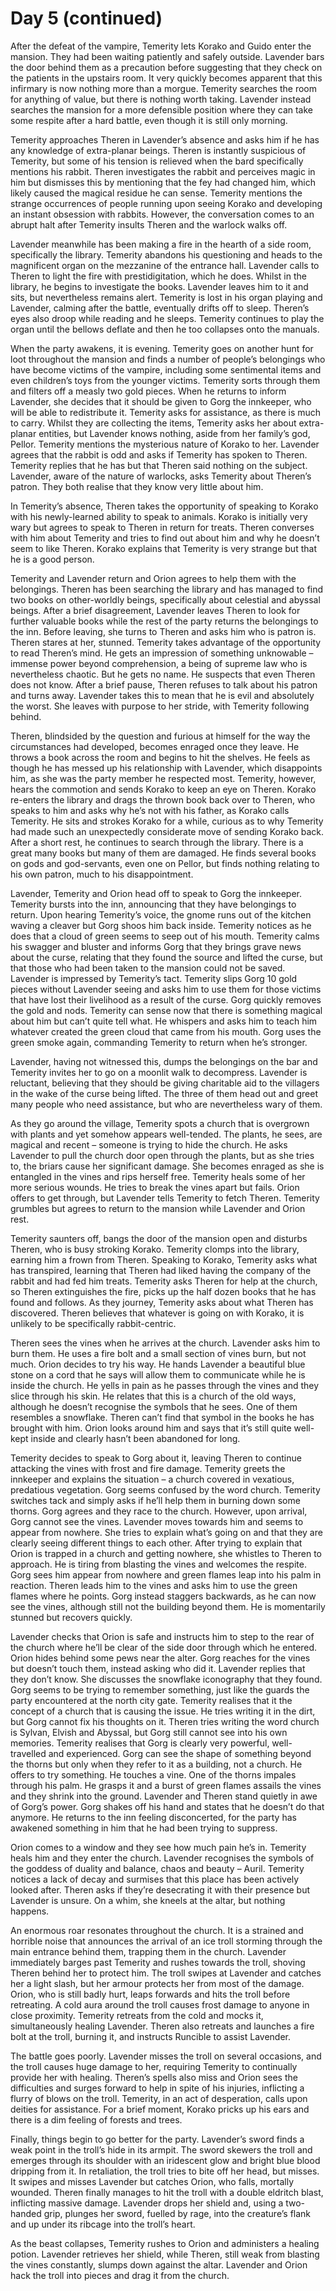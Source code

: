 # Day 5 (continued)

After the defeat of the vampire, Temerity lets Korako and Guido enter the mansion. They had been waiting patiently and safely outside. Lavender bars the door behind them as a precaution before suggesting that they check on the patients in the upstairs room. It very quickly becomes apparent that this infirmary is now nothing more than a morgue. Temerity searches the room for anything of value, but there is nothing worth taking. Lavender instead searches the mansion for a more defensible position where they can take some respite after a hard battle, even though it is still only morning.

Temerity approaches Theren in Lavender’s absence and asks him if he has any knowledge of extra-planar beings. Theren is instantly suspicious of Temerity, but some of his tension is relieved when the bard specifically mentions his rabbit. Theren investigates the rabbit and perceives magic in him but dismisses this by mentioning that the fey had changed him, which likely caused the magical residue he can sense. Temerity mentions the strange occurrences of people running upon seeing Korako and developing an instant obsession with rabbits. However, the conversation comes to an abrupt halt after Temerity insults Theren and the warlock walks off.

Lavender meanwhile has been making a fire in the hearth of a side room, specifically the library. Temerity abandons his questioning and heads to the magnificent organ on the mezzanine of the entrance hall. Lavender calls to Theren to light the fire with prestidigitation, which he does. Whilst in the library, he begins to investigate the books. Lavender leaves him to it and sits, but nevertheless remains alert. Temerity is lost in his organ playing and Lavender, calming after the battle, eventually drifts off to sleep. Theren’s eyes also droop while reading and he sleeps. Temerity continues to play the organ until the bellows deflate and then he too collapses onto the manuals.

When the party awakens, it is evening. Temerity goes on another hunt for loot throughout the mansion and finds a number of people’s belongings who have become victims of the vampire, including some sentimental items and even children’s toys from the younger victims. Temerity sorts through them and filters off a measly two gold pieces. When he returns to inform Lavender, she decides that it should be given to Gorg the innkeeper, who will be able to redistribute it. Temerity asks for assistance, as there is much to carry. Whilst they are collecting the items, Temerity asks her about extra-planar entities, but Lavender knows nothing, aside from her family’s god, Pellor. Temerity mentions the mysterious nature of Korako to her. Lavender agrees that the rabbit is odd and asks if Temerity has spoken to Theren. Temerity replies that he has but that Theren said nothing on the subject. Lavender, aware of the nature of warlocks, asks Temerity about Theren’s patron. They both realise that they know very little about him.

In Temerity’s absence, Theren takes the opportunity of speaking to Korako with his newly-learned ability to speak to animals. Korako is initially very wary but agrees to speak to Theren in return for treats. Theren converses with him about Temerity and tries to find out about him and why he doesn’t seem to like Theren. Korako explains that Temerity is very strange but that he is a good person.

Temerity and Lavender return and Orion agrees to help them with the belongings. Theren has been searching the library and has managed to find two books on other-worldly beings, specifically about celestial and abyssal beings. After a brief disagreement, Lavender leaves Theren to look for further valuable books while the rest of the party returns the belongings to the inn. Before leaving, she turns to Theren and asks him who is patron is. Theren stares at her, stunned. Temerity takes advantage of the opportunity to read Theren’s mind. He gets an impression of something unknowable – immense power beyond comprehension, a being of supreme law who is nevertheless chaotic. But he gets no name. He suspects that even Theren does not know. After a brief pause, Theren refuses to talk about his patron and turns away. Lavender takes this to mean that he is evil and absolutely the worst. She leaves with purpose to her stride, with Temerity following behind.

Theren, blindsided by the question and furious at himself for the way the circumstances had developed, becomes enraged once they leave. He throws a book across the room and begins to hit the shelves. He feels as though he has messed up his relationship with Lavender, which disappoints him, as she was the party member he respected most. Temerity, however, hears the commotion and sends Korako to keep an eye on Theren. Korako re-enters the library and drags the thrown book back over to Theren, who speaks to him and asks why he’s not with his father, as Korako calls Temerity. He sits and strokes Korako for a while, curious as to why Temerity had made such an unexpectedly considerate move of sending Korako back. After a short rest, he continues to search through the library. There is a great many books but many of them are damaged. He finds several books on gods and god-servants, even one on Pellor, but finds nothing relating to his own patron, much to his disappointment.

Lavender, Temerity and Orion head off to speak to Gorg the innkeeper. Temerity bursts into the inn, announcing that they have belongings to return. Upon hearing Temerity’s voice, the gnome runs out of the kitchen waving a cleaver but Gorg shoos him back inside. Temerity notices as he does that a cloud of green seems to seep out of his mouth. Temerity calms his swagger and bluster and informs Gorg that they brings grave news about the curse, relating that they found the source and lifted the curse, but that those who had been taken to the mansion could not be saved. Lavender is impressed by Temerity’s tact. Temerity slips Gorg 10 gold pieces without Lavender seeing and asks him to use them for those victims that have lost their livelihood as a result of the curse. Gorg quickly removes the gold and nods. Temerity can sense now that there is something magical about him but can’t quite tell what. He whispers and asks him to teach him whatever created the green cloud that came from his mouth. Gorg uses the green smoke again, commanding Temerity to return when he’s stronger.

Lavender, having not witnessed this, dumps the belongings on the bar and Temerity invites her to go on a moonlit walk to decompress. Lavender is reluctant, believing that they should be giving charitable aid to the villagers in the wake of the curse being lifted. The three of them head out and greet many people who need assistance, but who are nevertheless wary of them.

As they go around the village, Temerity spots a church that is overgrown with plants and yet somehow appears well-tended. The plants, he sees, are magical and recent – someone is trying to hide the church. He asks Lavender to pull the church door open through the plants, but as she tries to, the briars cause her significant damage. She becomes enraged as she is entangled in the vines and rips herself free. Temerity heals some of her more serious wounds. He tries to break the vines apart but fails. Orion offers to get through, but Lavender tells Temerity to fetch Theren. Temerity grumbles but agrees to return to the mansion while Lavender and Orion rest.

Temerity saunters off, bangs the door of the mansion open and disturbs Theren, who is busy stroking Korako. Temerity clomps into the library, earning him a frown from Theren. Speaking to Korako, Temerity asks what has transpired, learning that Theren had liked having the company of the rabbit and had fed him treats. Temerity asks Theren for help at the church, so Theren extinguishes the fire, picks up the half dozen books that he has found and follows. As they journey, Temerity asks about what Theren has discovered. Theren believes that whatever is going on with Korako, it is unlikely to be specifically rabbit-centric.

Theren sees the vines when he arrives at the church. Lavender asks him to burn them. He uses a fire bolt and a small section of vines burn, but not much. Orion decides to try his way. He hands Lavender a beautiful blue stone on a cord that he says will allow them to communicate while he is inside the church. He yells in pain as he passes through the vines and they slice through his skin. He relates that this is a church of the old ways, although he doesn’t recognise the symbols that he sees. One of them resembles a snowflake. Theren can’t find that symbol in the books he has brought with him. Orion looks around him and says that it’s still quite well-kept inside and clearly hasn’t been abandoned for long.

Temerity decides to speak to Gorg about it, leaving Theren to continue attacking the vines with frost and fire damage. Temerity greets the innkeeper and explains the situation – a church covered in vexatious, predatious vegetation. Gorg seems confused by the word church. Temerity switches tack and simply asks if he’ll help them in burning down some thorns. Gorg agrees and they race to the church. However, upon arrival, Gorg cannot see the vines. Lavender moves towards him and seems to appear from nowhere. She tries to explain what’s going on and that they are clearly seeing different things to each other. After trying to explain that Orion is trapped in a church and getting nowhere, she whistles to Theren to approach. He is tiring from blasting the vines and welcomes the respite. Gorg sees him appear from nowhere and green flames leap into his palm in reaction. Theren leads him to the vines and asks him to use the green flames where he points. Gorg instead staggers backwards, as he can now see the vines, although still not the building beyond them. He is momentarily stunned but recovers quickly.

Lavender checks that Orion is safe and instructs him to step to the rear of the church where he’ll be clear of the side door through which he entered. Orion hides behind some pews near the alter. Gorg reaches for the vines but doesn’t touch them, instead asking who did it. Lavender replies that they don’t know. She discusses the snowflake iconography that they found. Gorg seems to be trying to remember something, just like the guards the party encountered at the north city gate. Temerity realises that it the concept of a church that is causing the issue. He tries writing it in the dirt, but Gorg cannot fix his thoughts on it. Theren tries writing the word church is Sylvan, Elvish and Abyssal, but Gorg still cannot see into his own memories. Temerity realises that Gorg is clearly very powerful, well-travelled and experienced. Gorg can see the shape of something beyond the thorns but only when they refer to it as a building, not a church. He offers to try something. He touches a vine. One of the thorns impales through his palm. He grasps it and a burst of green flames assails the vines and they shrink into the ground. Lavender and Theren stand quietly in awe of Gorg’s power. Gorg shakes off his hand and states that he doesn’t do that anymore. He returns to the inn feeling disconcerted, for the party has awakened something in him that he had been trying to suppress.

Orion comes to a window and they see how much pain he’s in. Temerity heals him and they enter the church. Lavender recognises the symbols of the goddess of duality and balance, chaos and beauty – Auril. Temerity notices a lack of decay and surmises that this place has been actively looked after. Theren asks if they’re desecrating it with their presence but Lavender is unsure. On a whim, she kneels at the altar, but nothing happens.

An enormous roar resonates throughout the church. It is a strained and horrible noise that announces the arrival of an ice troll storming through the main entrance behind them, trapping them in the church. Lavender immediately barges past Temerity and rushes towards the troll, shoving Theren behind her to protect him. The troll swipes at Lavender and catches her a light slash, but her armour protects her from most of the damage. Orion, who is still badly hurt, leaps forwards and hits the troll before retreating. A cold aura around the troll causes frost damage to anyone in close proximity. Temerity retreats from the cold and mocks it, simultaneously healing Lavender. Theren also retreats and launches a fire bolt at the troll, burning it, and instructs Runcible to assist Lavender.

The battle goes poorly. Lavender misses the troll on several occasions, and the troll causes huge damage to her, requiring Temerity to continually provide her with healing. Theren’s spells also miss and Orion sees the difficulties and surges forward to help in spite of his injuries, inflicting a flurry of blows on the troll. Temerity, in an act of desperation, calls upon deities for assistance. For a brief moment, Korako pricks up his ears and there is a dim feeling of forests and trees.

Finally, things begin to go better for the party. Lavender’s sword finds a weak point in the troll’s hide in its armpit. The sword skewers the troll and emerges through its shoulder with an iridescent glow and bright blue blood dripping from it. In retaliation, the troll tries to bite off her head, but misses. It swipes and misses Lavender but catches Orion, who falls, mortally wounded. Theren finally manages to hit the troll with a double eldritch blast, inflicting massive damage. Lavender drops her shield and, using a two-handed grip, plunges her sword, fuelled by rage, into the creature’s flank and up under its ribcage into the troll’s heart.

As the beast collapses, Temerity rushes to Orion and administers a healing potion. Lavender retrieves her shield, while Theren, still weak from blasting the vines constantly, slumps down against the altar. Lavender and Orion hack the troll into pieces and drag it from the church.